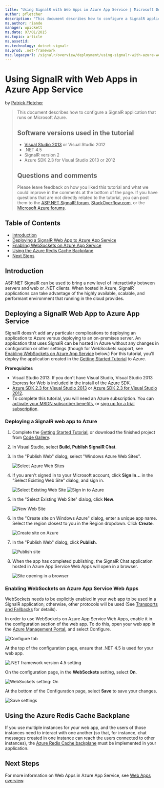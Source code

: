 ```yaml
---
title: "Using SignalR with Web Apps in Azure App Service | Microsoft Docs"
author: pfletcher
description: "This document describes how to configure a SignalR application that runs on Microsoft Azure. Software versions used in the tutorial Visual Studio 2013 or Vis..."
ms.author: riande
manager: wpickett
ms.date: 07/01/2015
ms.topic: article
ms.assetid: 
ms.technology: dotnet-signalr
ms.prod: .net-framework
msc.legacyurl: /signalr/overview/deployment/using-signalr-with-azure-web-sites
---
```

Using SignalR with Web Apps in Azure App Service
====================
by [Patrick Fletcher](https://github.com/pfletcher)

> This document describes how to configure a SignalR application that runs on Microsoft Azure.
> 
> ## Software versions used in the tutorial
> 
> 
> - [Visual Studio 2013](https://www.microsoft.com/visualstudio/eng/2013-downloads) or Visual Studio 2012
> - .NET 4.5
> - SignalR version 2
> - Azure SDK 2.3 for Visual Studio 2013 or 2012
>   
> 
> 
> ## Questions and comments
> 
> Please leave feedback on how you liked this tutorial and what we could improve in the comments at the bottom of the page. If you have questions that are not directly related to the tutorial, you can post them to the [ASP.NET SignalR forum](https://forums.asp.net/1254.aspx/1?ASP+NET+SignalR), [StackOverflow.com](http://stackoverflow.com/), or the [Microsoft Azure forums](https://social.msdn.microsoft.com/Forums/windowsazure/en-US/home?category=windowsazureplatform).


## Table of Contents

- [Introduction](#introduction)
- [Deploying a SignalR Web App to Azure App Service](#deploying)
- [Enabling WebSockets on Azure App Service](#websocket)
- [Using the Azure Redis Cache Backplane](#backplane)
- [Next Steps](#nextsteps)

<a id="introduction"></a>
## Introduction

ASP.NET SignalR can be used to bring a new level of interactivity between servers and web or .NET clients. When hosted in Azure, SignalR applications can take advantage of the highly available, scalable, and performant environment that running in the cloud provides.

<a id="deploying"></a>
## Deploying a SignalR Web App to Azure App Service

SignalR doesn't add any particular complications to deploying an application to Azure versus deploying to an on-premises server. An application that uses SignalR can be hosted in Azure without any changes in configuration or other settings (though for WebSockets support, see [Enabling WebSockets on Azure App Service](#websocket) below.) For this tutorial, you'll deploy the application created in the [Getting Started Tutorial](../getting-started/tutorial-getting-started-with-signalr.md) to Azure.

**Prerequisites**

- Visual Studio 2013. If you don't have Visual Studio, Visual Studio 2013 Express for Web is included in the install of the Azure SDK.
- [Azure SDK 2.3 for Visual Studio 2013](https://go.microsoft.com/fwlink/?linkid=324322&clcid=0x409) or [Azure SDK 2.3 for Visual Studio 2012](https://go.microsoft.com/fwlink/p/?linkid=323511).
- To complete this tutorial, you will need an Azure subscription. You can [activate your MSDN subscriber benefits](https://azure.microsoft.com/en-us/pricing/member-offers/msdn-benefits-details/), or [sign up for a trial subscription](https://azure.microsoft.com/en-us/pricing/free-trial/).

### Deploying a SignalR web app to Azure

1. Complete the [Getting Started Tutorial](../getting-started/tutorial-getting-started-with-signalr.md), or download the finished project from [Code Gallery](https://code.msdn.microsoft.com/SignalR-Getting-Started-b9d18aa9).
2. In Visual Studio, select **Build**, **Publish SignalR Chat**.
3. In the "Publish Web" dialog, select "Windows Azure Web Sites".

    ![Select Azure Web Sites](using-signalr-with-azure-web-sites/_static/image1.png)
4. If you aren't signed in to your Microsoft account, click **Sign In...** in the "Select Existing Web Site" dialog, and sign in.

    ![Select Existing Web Site](using-signalr-with-azure-web-sites/_static/image2.png)    ![Sign in to Azure](using-signalr-with-azure-web-sites/_static/image3.png)
5. In the "Select Existing Web Site" dialog, click **New**.

    ![New Web Site](using-signalr-with-azure-web-sites/_static/image4.png)
6. In the "Create site on Windows Azure" dialog, enter a unique app name. Select the region closest to you in the Region dropdown. Click **Create**.

    ![Create site on Azure](using-signalr-with-azure-web-sites/_static/image5.png)
7. In the "Publish Web" dialog, click **Publish**.

    ![Publish site](using-signalr-with-azure-web-sites/_static/image6.png)
8. When the app has completed publishing, the SignalR Chat application hosted in Azure App Service Web Apps will open in a browser.

    ![Site opening in a browser](using-signalr-with-azure-web-sites/_static/image7.png)

<a id="websocket"></a>
### Enabling WebSockets on Azure App Service Web Apps

WebSockets needs to be explicitly enabled in your web app to be used in a SignalR application; otherwise, other protocols will be used (See [Transports and Fallbacks](../getting-started/introduction-to-signalr.md) for details).

In order to use WebSockets on Azure App Service Web Apps, enable it in the configuration section of the web app. To do this, open your web app in the [Azure Management Portal](https://manage.windowsazure.com/), and select Configure.

![Configure tab](using-signalr-with-azure-web-sites/_static/image8.png)

At the top of the configuration page, ensure that .NET 4.5 is used for your web app.

![.NET framework version 4.5 setting](using-signalr-with-azure-web-sites/_static/image9.png)

On the configuration page, in the **WebSockets** setting, select **On**.

![WebSockets setting: On](using-signalr-with-azure-web-sites/_static/image10.png)

At the bottom of the Configuration page, select **Save** to save your changes.

![Save settings](using-signalr-with-azure-web-sites/_static/image11.png)

<a id="backplane"></a>
## Using the Azure Redis Cache Backplane

If you use multiple instances for your web app, and the users of those instances need to interact with one another (so that, for instance, chat messages created in one instance can reach the users connected to other instances), the [Azure Redis Cache backplane](../performance/scaleout-with-redis.md) must be implemented in your application.

<a id="nextsteps"></a>
## Next Steps

For more information on Web Apps in Azure App Service, see [Web Apps overview](https://azure.microsoft.com/en-us/documentation/articles/app-service-web-overview/).